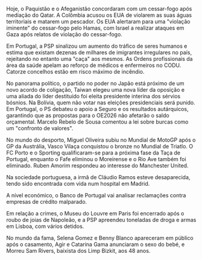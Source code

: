 Hoje, o Paquistão e o Afeganistão concordaram com um cessar-fogo após mediação do Qatar. A Colômbia acusou os EUA de violarem as suas águas territoriais e matarem um pescador. Os EUA alertaram para uma "violação iminente" do cessar-fogo pelo Hamas, com Israel a realizar ataques em Gaza após relatos de violação do cessar-fogo.

Em Portugal, a PSP sinalizou um aumento do tráfico de seres humanos e estima que existam dezenas de milhares de imigrantes irregulares no país, rejeitando no entanto uma "caça" aos mesmos. As Ordens profissionais da área da saúde apelam ao reforço de médicos e enfermeiros no CODU. Catorze concelhos estão em risco máximo de incêndio.

No panorama político, o partido no poder no Japão está próximo de um novo acordo de coligação, Taiwan elegeu uma nova líder da oposição e uma aliada do líder destituído foi eleita presidente interina dos sérvios bósnios. Na Bolívia, quem não votar nas eleições presidenciais será punido. Em Portugal, o PS debateu o apoio a Seguro e os resultados autárquicos, garantindo que as propostas para o OE2026 não afetarão o saldo orçamental. Marcelo Rebelo de Sousa comentou a lei sobre burcas como um "confronto de valores".

No mundo do desporto, Miguel Oliveira subiu no Mundial de MotoGP após o GP da Austrália, Vasco Vilaça conquistou o bronze no Mundial de Triatlo. O FC Porto e o Sporting qualificaram-se para a próxima fase da Taça de Portugal, enquanto o Fafe eliminou o Moreirense e o Rio Ave também foi eliminado. Ruben Amorim respondeu ao interesse do Manchester United.

Na sociedade portuguesa, a irmã de Cláudio Ramos esteve desaparecida, tendo sido encontrada com vida num hospital em Madrid.

A nível económico, o Banco de Portugal vai analisar reclamações contra empresas de crédito malparado.

Em relação a crimes, o Museu do Louvre em Paris foi encerrado após o roubo de joias de Napoleão, e a PSP apreendeu toneladas de droga e armas em Lisboa, com vários detidos.

No mundo da fama, Selena Gomez e Benny Blanco apareceram em público após o casamento, Agir e Catarina Gama anunciaram o sexo do bebé, e Morreu Sam Rivers, baixista dos Limp Bizkit, aos 48 anos.